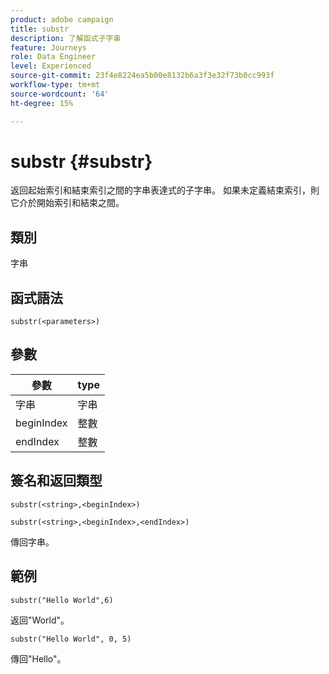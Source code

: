 ```yaml
---
product: adobe campaign
title: substr
description: 了解函式子字串
feature: Journeys
role: Data Engineer
level: Experienced
source-git-commit: 23f4e8224ea5b00e8132b6a3f3e32f73b0cc993f
workflow-type: tm+mt
source-wordcount: '64'
ht-degree: 15%

---
```


# substr {#substr}

返回起始索引和結束索引之間的字串表達式的子字串。 如果未定義結束索引，則它介於開始索引和結束之間。

## 類別

字串

## 函式語法

`substr(<parameters>)`

## 參數

| 參數 | type |
|-------------|----------|
| 字串 | 字串 |
| beginIndex | 整數 |
| endIndex | 整數 |

## 簽名和返回類型

`substr(<string>,<beginIndex>)`

`substr(<string>,<beginIndex>,<endIndex>)`

傳回字串。

## 範例

`substr("Hello World",6)`

返回&quot;World&quot;。

`substr("Hello World", 0, 5)`

傳回&quot;Hello&quot;。
